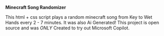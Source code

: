 **Minecraft Song Randomizer**

This html + css script plays a random minecraft song from Key to Wet Hands every 2 - 7 minutes. It was also Ai Generated!
This project is open source and was *ONLY* Created to try out Microsoft Copilot.
